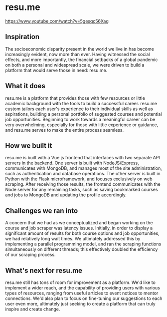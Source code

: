 # resu.me

https://www.youtube.com/watch?v=5gesqc56Xag

## Inspiration
The socioeconomic disparity present in the world we live in has become increasingly evident, now more than ever. Having witnessed the social effects, and more importantly, the financial setbacks of a global pandemic on both a personal and widespread scale, we were driven to build a platform that would serve those in need: resu.me.

## What it does
resu.me is a platform that provides those with few resources or little academic background with the tools to build a successful career. resu.me custom tailors each user's experience to their individual skills as well as aspirations, building a personal portfolio of suggested courses and potential job opportunities. Beginning to work towards a meaningful career can be very overwhelming, especially for those with little experience or guidance, and resu.me serves to make the entire process seamless.

## How we built it
resu.me is built with a Vue.js frontend that interfaces with two separate API servers in the backend. One server is built with NodeJS/Express, communicates with MongoDB, and manages most of the site administration, such as authentication and database operations. The other server is built in Python with the Flask microframework, and focuses exclusively on web scraping. After receiving those results, the frontend communicates with the Node server for any remaining tasks, such as saving bookmarked courses and jobs to MongoDB and updating the profile accordingly.

## Challenges we ran into
A concern that we had as we conceptualized and began working on the course and job scraper was latency issues. Initially, in order to display a significant amount of results for both course options and job opportunities, we had relatively long wait times. We ultimately addressed this by implementing a parallel programming model, and ran the scraping functions simultaneously on different threads; this effectively doubled the efficiency of our scraping process.

## What's next for resu.me
resu.me still has tons of room for improvement as a platform. We'd like to implement a wider reach, and the capability of providing users with various types of resources, ranging from useful articles to event notices to mentor connections. We'd also plan to focus on fine-tuning our suggestions to each user even more, ultimately just seeking to create a platform that can truly inspire and create change.

